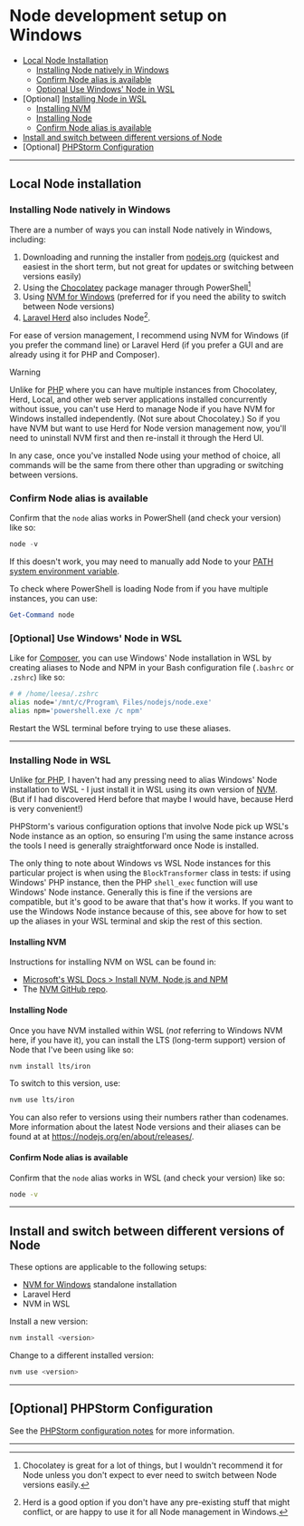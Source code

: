 # Node development setup on Windows

- [Local Node Installation](#local-node-installation)
  - [Installing Node natively in Windows](#installing-node-natively-in-windows)
  - [Confirm Node alias is available](#confirm-node-alias-is-available)
  - [Optional Use Windows' Node in WSL](#optional-use-windows-node-in-wsl)
- [Optional] [Installing Node in WSL](#installing-node-in-wsl)
  - [Installing NVM](#installing-nvm)
  - [Installing Node](#installing-node)
  - [Confirm Node alias is available](#confirm-node-alias-is-available)
- [Install and switch between different versions of Node](#install-and-switch-between-different-versions-of-node)
- [Optional] [PHPStorm Configuration](#optional-phpstorm-configuration)

---
## Local Node installation

### Installing Node natively in Windows

There are a number of ways you can install Node natively in Windows, including:
1. Downloading and running the installer from [nodejs.org](https://nodejs.org) (quickest and easiest in the short term, but not great for updates or switching between versions easily)
2. Using the [Chocolatey](https://community.chocolatey.org/) package manager through PowerShell[^1]
3. Using [NVM for Windows](https://github.com/coreybutler/nvm-windows) (preferred for if you need the ability to switch between Node versions)
4. [Laravel Herd](https://herd.laravel.com/windows) also includes Node[^2].

For ease of version management, I recommend using NVM for Windows (if you prefer the command line) or Laravel Herd (if you prefer a GUI and are already using it for PHP and Composer).

> [!WARNING]
> Unlike for [PHP](./php.md) where you can have multiple instances from Chocolatey, Herd, Local, and other web server applications installed concurrently without issue, you can't use Herd to manage Node if you have NVM for Windows installed independently. (Not sure about Chocolatey.) So if you have NVM but want to use Herd for Node version management now, you'll need to uninstall NVM first and then re-install it through the Herd UI.

In any case, once you've installed Node using your method of choice, all commands will be the same from there other than upgrading or switching between versions.

### Confirm Node alias is available

Confirm that the `node` alias works in PowerShell (and check your version) like so: 
```PowerShell
node -v
```

If this doesn't work, you may need to manually add Node to your [PATH system environment variable](./path.md). 

To check where PowerShell is loading Node from if you have multiple instances, you can use:
```PowerShell
Get-Command node
```

### [Optional] Use Windows' Node in WSL

Like for [Composer](./php.md#optional-use-windows-composer-in-wsl), you can use Windows' Node installation in WSL by creating aliases to Node and NPM in your Bash configuration file (`.bashrc` or `.zshrc`) like so:

```bash
# # /home/leesa/.zshrc
alias node='/mnt/c/Program\ Files/nodejs/node.exe'
alias npm='powershell.exe /c npm'
```

Restart the WSL terminal before trying to use these aliases.

---
### Installing Node in WSL

Unlike [for PHP](./php.md), I haven't had any pressing need to alias Windows' Node installation to WSL - I just install it in WSL using its own version of [NVM](https://github.com/nvm-sh/nvm?tab=readme-ov-file#installing-and-updating). (But if I had discovered Herd before that maybe I would have, because Herd is very convenient!)

PHPStorm's various configuration options that involve Node pick up WSL's Node instance as an option, so ensuring I'm using the same instance across the tools I need is generally straightforward once Node is installed.

The only thing to note about Windows vs WSL Node instances for this particular project is when using the `BlockTransformer` class in tests: if using Windows' PHP instance, then the PHP `shell_exec` function will use Windows' Node instance. Generally this is fine if the versions are compatible, but it's good to be aware that that's how it works. If you want to use the Windows Node instance because of this, see above for how to set up the aliases in your WSL terminal and skip the rest of this section.

#### Installing NVM

Instructions for installing NVM on WSL can be found in:
- [Microsoft's WSL Docs > Install NVM, Node.js and NPM](https://learn.microsoft.com/en-us/windows/dev-environment/javascript/nodejs-on-wsl#install-nvm-nodejs-and-npm)
- The [NVM GitHub repo](https://github.com/nvm-sh/nvm?tab=readme-ov-file#installing-and-updating).

#### Installing Node

Once you have NVM installed within WSL (_not_ referring to Windows NVM here, if you have it), you can install the LTS (long-term support) version of Node that I've been using like so:
```bash
nvm install lts/iron   
```
To switch to this version, use:
```bash
nvm use lts/iron
```

You can also refer to versions using their numbers rather than codenames. More information about the latest Node versions and their aliases can be found at at https://nodejs.org/en/about/releases/.

#### Confirm Node alias is available

Confirm that the `node` alias works in WSL (and check your version) like so: 
```bash
node -v
```

---
## Install and switch between different versions of Node

These options are applicable to the following setups:
- [NVM for Windows](https://github.com/coreybutler/nvm-windows) standalone installation
- Laravel Herd
- NVM in WSL

Install a new version:
```bash
nvm install <version>
```

Change to a different installed version:
```bash
nvm use <version>
```

---
## [Optional] PHPStorm Configuration

See the [PHPStorm configuration notes](./phpstorm.md) for more information.

---
[^1]: Chocolatey is great for a lot of things, but I wouldn't recommend it for Node unless you don't expect to ever need to switch between Node versions easily.
[^2]:  Herd is a good option if you don't have any pre-existing stuff that might conflict, or are happy to use it for all Node management in Windows.
